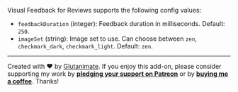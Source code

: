 Visual Feedback for Reviews supports the following config values:

- `feedbackDuration` (integer): Feedback duration in milliseconds. Default: `250`.
- `imageSet` (string): Image set to use. Can choose between `zen`, `checkmark_dark`, `checkmark_light`. Default: `zen`.

---

Created with ❤️ by [Glutanimate](https://glutanimate.com). If you enjoy this add-on, please consider supporting my work by **[pledging your support on Patreon](https://www.patreon.com/bePatron?u=7522179)** or by **[buying me a coffee](https://ko-fi.com/X8X0L4YV)**. Thanks!